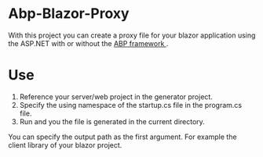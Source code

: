 # Abp-Blazor-Proxy
With this project you can create a proxy file for your blazor application using the ASP.NET with or without the [ABP framework ](https://aspnetboilerplate.com/). 
# Use
1. Reference your server/web project in the generator project. 
2. Specify the using namespace of the startup.cs file in the program.cs file. 
3. Run and you the file is generated in the current directory. 

You can specify the output path as the first argument. For example the client library of your blazor project. 
